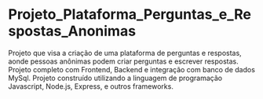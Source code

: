 # Projeto_Plataforma_Perguntas_e_Respostas_Anonimas
Projeto que visa a criação de uma plataforma de perguntas e respostas, aonde pessoas anônimas podem criar perguntas e escrever respostas. Projeto completo com Frontend, Backend e integração com banco de dados MySql. Projeto construído utilizando a linguagem de programação Javascript, Node.js, Express, e outros frameworks.
